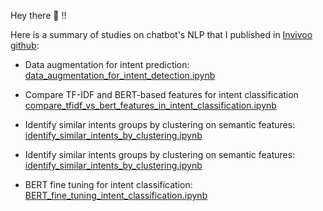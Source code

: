 Hey there 👋 !!

Here is a summary of studies on chatbot's NLP that I published in [Invivoo github](https://github.com/xcomponent/chatbot-nlp):

- Data augmentation for intent prediction: [data_augmentation_for_intent_detection.ipynb](https://github.com/xcomponent/chatbot-nlp/blob/main/data_augmentation_for_intent_detection.ipynb)

- Compare TF-IDF and BERT-based features for intent classification [compare_tfidf_vs_bert_features_in_intent_classification.ipynb](https://github.com/xcomponent/chatbot-nlp/blob/main/compare_tfidf_vs_bert_features_in_intent_classification.ipynb)

- Identify similar intents groups by clustering on semantic features: [identify_similar_intents_by_clustering.ipynb](https://github.com/xcomponent/chatbot-nlp/blob/main/identify_similar_intents_by_clustering.ipynb)

- Identify similar intents groups by clustering on semantic features: [identify_similar_intents_by_clustering.ipynb](https://github.com/xcomponent/chatbot-nlp/blob/main/identify_similar_intents_by_clustering.ipynb)

- BERT fine tuning for intent classification: [BERT_fine_tuning_intent_classification.ipynb](https://github.com/xcomponent/chatbot-nlp/blob/main/BERT_fine_tuning_intent_classification.ipynb)

